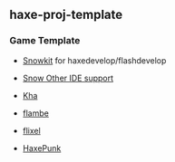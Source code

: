 haxe-proj-template
------



### Game Template

 * [Snowkit](https://github.com/Chman/Snowkit-FD) for haxedevelop/flashdevelop

  - [Snow Other IDE support](http://luxeengine.com/docs/#editor-support)

 * [Kha](https://github.com/KTXSoftware/Empty)

 * [flambe](https://github.com/aduros/flambe/wiki/Installation)

 * [flixel](http://haxeflixel.com/documentation/setup/)

 * [HaxePunk](https://github.com/HaxePunk/HaxePunk#user-content-release-build)

